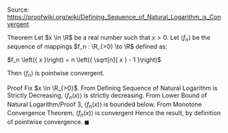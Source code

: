 # 

Source: https://proofwiki.org/wiki/Defining_Sequence_of_Natural_Logarithm_is_Convergent

Theorem
Let $x \in \R$ be a real number such that $x > 0$.
Let $\left\langle{ f_n }\right\rangle$ be the sequence of mappings $f_n : \R_{>0} \to \R$ defined as:

$f_n \left({ x }\right) = n \left({ \sqrt[n]{ x } - 1 }\right)$

Then $\left\langle{ f_n }\right\rangle$ is pointwise convergent.


Proof
Fix $x \in \R_{>0}$.
From Defining Sequence of Natural Logarithm is Strictly Decreasing, $\left\langle{ f_n \left({ x }\right) }\right\rangle$ is  strictly decreasing.
From Lower Bound of Natural Logarithm/Proof 3, $\left\langle{ f_n \left({ x }\right) }\right\rangle$ is bounded below.
From Monotone Convergence Theorem, $\left\langle{ f_n \left({ x }\right) }\right\rangle$ is convergent
Hence the result, by definition of pointwise convergence.
$\blacksquare$





